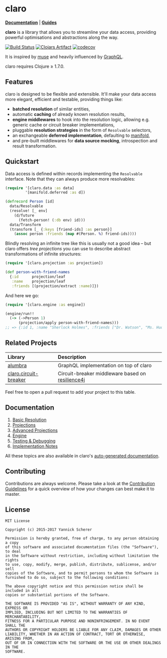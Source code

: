 # claro

__[Documentation](http://xsc.github.io/claro/)__ | __[Guides](doc)__

__claro__ is a library that allows you to streamline your data access, providing
powerful optimisations and abstractions along the way.

[![Build Status](https://travis-ci.org/xsc/claro.svg?branch=master)](https://travis-ci.org/xsc/claro)
[![Clojars Artifact](https://img.shields.io/clojars/v/claro.svg)](https://clojars.org/claro)
[![codecov](https://codecov.io/gh/xsc/claro/branch/master/graph/badge.svg)](https://codecov.io/gh/xsc/claro)

It is inspired by [muse][muse] and heavily influenced by [GraphQL][graphql].

claro requires Clojure ≥ 1.7.0.

[muse]: https://github.com/kachayev/muse
[graphql]: http://graphql.org/

## Features

claro is designed to be flexible and extensible. It'll make your data access
more elegant, efficient and testable, providing things like:

- __batched resolution__ of similar entities,
- automatic __caching__ of already known resolution results,
- __engine middlewares__ to hook into the resolution logic, allowing e.g.
  generic cache or circuit breaker implementations,
- pluggable __resolution strategies__ in the form of `Resolvable` selectors,
- an exchangeable __deferred implementation__, defaulting to
  [manifold][manifold],
- and pre-built middlewares for __data source mocking__, introspection and
  result transformation.

[manifold]: https://github.com/ztellman/manifold

## Quickstart

Data access is defined within records implementing the `Resolvable` interface.
Note that they can always produce more resolvables:

```clojure
(require '[claro.data :as data]
         '[manifold.deferred :as d])

(defrecord Person [id]
  data/Resolvable
  (resolve! [_ env]
    (d/future
      (fetch-person! (:db env) id)))
  data/Transform
  (transform [_ {:keys [friend-ids] :as person}]
    (assoc person :friends (map #(Person. %) friend-ids))))
```

Blindly resolving an infinite tree like this is usually not a good idea – but
claro offers _tree projections_ you can use to describe abstract transformations
of infinite structures:

```clojure
(require '[claro.projection :as projection])

(def person-with-friend-names
  {:id      projection/leaf
   :name    projection/leaf
   :friends [(projection/extract :name)]})
```

And here we go:

```clojure
(require '[claro.engine :as engine])

(engine/run!!
  (-> (->Person 1)
      (projection/apply person-with-friend-names)))
;; => {:id 1, :name "Sherlock Holmes", :friends ["Dr. Watson", "Ms. Hudson"]}
```

## Related Projects

| Library | Description |
|:------- |:----------- |
|[alumbra][alumbra]|GraphQL implementation on top of claro|
|[claro.circuit-breaker][claro-cb]|Circuit-breaker middleware based on [resilience4j][r4j]|

Feel free to open a pull request to add your project to this table.

[alumbra]: https://github.com/alumbra/alumbra
[claro-cb]:https://github.com/xsc/claro.circuit-breaker
[r4j]: https://github.com/resilience4j/resilience4j

## Documentation

1. [Basic Resolution](doc/00-basics.md)
2. [Projections](doc/01-projection.md)
3. [Advanced Projections](doc/02-advanced-projection.md)
4. [Engine](doc/03-engine.md)
5. [Testing & Debugging](doc/04-testing-and-debugging.md)
6. [Implementation Notes](doc/99-notes.md)

All these topics are also available in claro's [auto-generated
documentation][codox].

[codox]: http://xsc.github.io/claro/

## Contributing

Contributions are always welcome. Please take a look at the [Contribution
Guidelines](CONTRIBUTING.md) for a quick overview of how your changes can best
make it to master.

## License

```
MIT License

Copyright (c) 2015-2017 Yannick Scherer

Permission is hereby granted, free of charge, to any person obtaining a copy
of this software and associated documentation files (the "Software"), to deal
in the Software without restriction, including without limitation the rights
to use, copy, modify, merge, publish, distribute, sublicense, and/or sell
copies of the Software, and to permit persons to whom the Software is
furnished to do so, subject to the following conditions:

The above copyright notice and this permission notice shall be included in all
copies or substantial portions of the Software.

THE SOFTWARE IS PROVIDED "AS IS", WITHOUT WARRANTY OF ANY KIND, EXPRESS OR
IMPLIED, INCLUDING BUT NOT LIMITED TO THE WARRANTIES OF MERCHANTABILITY,
FITNESS FOR A PARTICULAR PURPOSE AND NONINFRINGEMENT. IN NO EVENT SHALL THE
AUTHORS OR COPYRIGHT HOLDERS BE LIABLE FOR ANY CLAIM, DAMAGES OR OTHER
LIABILITY, WHETHER IN AN ACTION OF CONTRACT, TORT OR OTHERWISE, ARISING FROM,
OUT OF OR IN CONNECTION WITH THE SOFTWARE OR THE USE OR OTHER DEALINGS IN THE
SOFTWARE.
```
